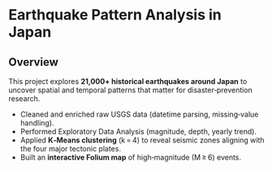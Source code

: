 # Earthquake Pattern Analysis in Japan

## Overview

This project explores **21,000+ historical earthquakes around Japan** to uncover
spatial and temporal patterns that matter for disaster‑prevention research.

- Cleaned and enriched raw USGS data (datetime parsing, missing‑value handling).
- Performed Exploratory Data Analysis (magnitude, depth, yearly trend).
- Applied **K‑Means clustering** (k = 4) to reveal seismic zones aligning with the four major tectonic plates.
- Built an **interactive Folium map** of high‑magnitude (M ≥ 6) events.
